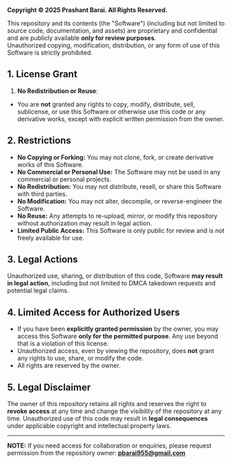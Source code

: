 **Copyright © 2025 Prashant Barai. All Rights Reserved.**

This repository and its contents (the "Software") (including but not limited to source code, documentation, and assets) are proprietary and confidential and are publicly available **only for review purposes**.  
Unauthorized copying, modification, distribution, or any form of use of this Software is strictly prohibited.

## **1. License Grant**
1. **No Redistribution or Reuse**: 
- You are **not** granted any rights to copy, modify, distribute, sell, sublicense, or use this Software or otherwise use this code or any derivative works, 
  except with explicit written permission from the owner.

## **2. Restrictions**
- **No Copying or Forking:** You may not clone, fork, or create derivative works of this Software.
- **No Commercial or Personal Use:** The Software may not be used in any commercial or personal projects.
- **No Redistribution:** You may not distribute, resell, or share this Software with third parties.
- **No Modification:** You may not alter, decompile, or reverse-engineer the Software.
- **No Reuse:** Any attempts to re-upload, mirror, or modify this repository without authorization may result in legal action.
- **Limited Public Access:** This Software is only public for review and is not freely available for use.

## **3. Legal Actions**
Unauthorized use, sharing, or distribution of this code, Software **may result in legal action**, including but not limited to DMCA takedown requests and potential legal claims.

## **4. Limited Access for Authorized Users**
- If you have been **explicitly granted permission** by the owner, you may access this Software **only for the permitted purpose**. Any use beyond that is a 
  violation of this license.
- Unauthorized access, even by viewing the repository, does **not** grant any rights to use, share, or modify the code.  
- All rights are reserved by the owner.

## **5. Legal Disclaimer**
The owner of this repository retains all rights and reserves the right to **revoke access** at any time and change the visibility of the repository at any time. Unauthorized use of this code may result in **legal consequences** under applicable copyright and intellectual property laws.


---

**NOTE:** If you need access for collaboration or enquiries, please request permission from the repository owner: **pbarai955@gmail.com**

